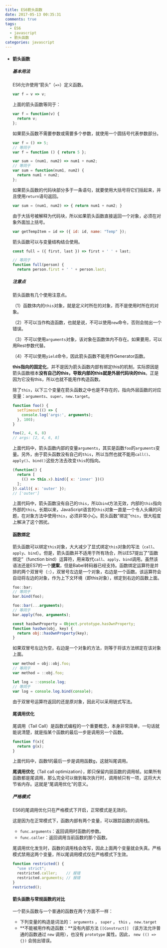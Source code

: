```yaml
---
title: ES6箭头函数
date: 2017-05-13 00:35:31
comments: true
tags:
  - ES6
  - javascript
  - 箭头函数
categories: javascript
---
```



- #### 箭头函数

  ##### 基本用法

  ES6允许使用“箭头”（`=>`）定义函数。

  ```javascript
  var f = v => v;
  ```

  上面的箭头函数等同于：

  ```javascript
  var f = function(v) {
    return v;
  };
  ```

  <!--more-->

  如果箭头函数不需要参数或需要多个参数，就使用一个圆括号代表参数部分。

  ```javascript
  var f = () => 5;
  // 等同于
  var f = function () { return 5 };

  var sum = (num1, num2) => num1 + num2;
  // 等同于
  var sum = function(num1, num2) {
    return num1 + num2;
  };
  ```

  如果箭头函数的代码块部分多于一条语句，就要使用大括号将它们括起来，并且使用`return`语句返回。

  ```javascript
  var sum = (num1, num2) => { return num1 + num2; }
  ```

  由于大括号被解释为代码块，所以如果箭头函数直接返回一个对象，必须在对象外面加上括号。

  ```javascript
  var getTempItem = id => ({ id: id, name: "Temp" });
  ```

  箭头函数可以与变量结构结合使用。

  ```javascript
  const full = ({ first, last }) => first + ' ' + last;

  // 等同于
  function full(person) {
    return person.first + ' ' + person.last;
  ```

  ##### 注意点

  箭头函数有几个使用注意点。

  （1）函数体内的`this`对象，就是定义时所在的对象，而不是使用时所在的对象。

  （2）不可以当作构造函数，也就是说，不可以使用`new`命令，否则会抛出一个错误。

  （3）不可以使用`arguments`对象，该对象在函数体内不存在。如果要用，可以用Rest参数代替。

  （4）不可以使用`yield`命令，因此箭头函数不能用作Generator函数。

  **this指向的固定化**，并不是因为箭头函数内部有绑定this的机制，实际原因是箭头函数根本**没有自己的this，导致内部的this就是外层代码块的this**。正是因为它没有this，所以也就不能用作构造函数。

  除了`this`，以下三个变量在箭头函数之中也是不存在的，指向外层函数的对应变量：`arguments`、`super`、`new.target`。

  ```javascript
  function foo() {
    setTimeout(() => {
      console.log('args:', arguments);
    }, 100);
  }

  foo(2, 4, 6, 8)
  // args: [2, 4, 6, 8]
  ```

  上面代码中，箭头函数内部的变量`arguments`，其实是函数`foo`的`arguments`变量。另外，由于箭头函数没有自己的`this`，所以当然也就不能用`call()`、`apply()`、`bind()`这些方法去改变`this`的指向。

  ```js
  (function() {
    return [
      (() => this.x).bind({ x: 'inner' })()
    ];
  }).call({ x: 'outer' });
  // ['outer']
  ```

  上面代码中，箭头函数没有自己的`this`，所以`bind`方法无效，内部的`this`指向外部的`this`。长期以来，JavaScript语言的`this`对象一直是一个令人头痛的问题，在对象方法中使用`this`，必须非常小心。箭头函数”绑定”`this`，很大程度上解决了这个困扰。

  #### 函数绑定

  箭头函数可以绑定`this`对象，大大减少了显式绑定`this`对象的写法（`call`、`apply`、`bind`）。但是，箭头函数并不适用于所有场合，所以ES7提出了“函数绑定”（function bind）运算符，用来取代`call`、`apply`、`bind`调用。虽然该语法还是ES7的一个**提案**，但是Babel转码器已经支持。函数绑定运算符是并排的两个双冒号（::），双冒号左边是一个对象，右边是一个函数。该运算符会自动将左边的对象，作为上下文环境（即this对象），绑定到右边的函数上面。

  ```js
  foo::bar;
  // 等同于
  bar.bind(foo);

  foo::bar(...arguments);
  // 等同于
  bar.apply(foo, arguments);

  const hasOwnProperty = Object.prototype.hasOwnProperty;
  function hasOwn(obj, key) {
    return obj::hasOwnProperty(key);
  }
  ```

  如果双冒号左边为空，右边是一个对象的方法，则等于将该方法绑定在该对象上面。

  ```javascript
  var method = obj::obj.foo;
  // 等同于
  var method = ::obj.foo;

  let log = ::console.log;
  // 等同于
  var log = console.log.bind(console);
  ```

  由于双冒号运算符返回的还是原对象，因此可以采用链式写法。

  #### 尾调用优化

  尾调用（Tail Call）是函数式编程的一个重要概念，本身非常简单，一句话就能说清楚，就是指某个函数的最后一步是调用另一个函数。

  ```javascript
  function f(x){
    return g(x);
  }
  ```

  上面代码中，函数f的最后一步是调用函数g，这就叫尾调用。

  **尾调用优化**（Tail call optimization），即只保留内层函数的调用帧。如果所有函数都是尾调用，那么完全可以做到每次执行时，调用帧只有一项，这将大大节省内存。这就是“尾调用优化”的意义。

  ##### 严格模式

  ES6的尾调用优化只在严格模式下开启，正常模式是无效的。

  这是因为在正常模式下，函数内部有两个变量，可以跟踪函数的调用栈。

  - `func.arguments`：返回调用时函数的参数。
  - `func.caller`：返回调用当前函数的那个函数。

  尾调用优化发生时，函数的调用栈会改写，因此上面两个变量就会失真。严格模式禁用这两个变量，所以尾调用模式仅在严格模式下生效。

  ```javascript
  function restricted() {
    "use strict";
    restricted.caller;    // 报错
    restricted.arguments; // 报错
  }
  restricted();
  ```

  #### 箭头函数与常规函数的对比

  一个箭头函数与一个普通的函数在两个方面不一样：

  - 下列变量的构造是词法的： `arguments` ， `super` ， `this` ， `new.target`
  - **不能被用作构造函数：**没有内部方法 `[[Construct]]` （该方法允许普通的函数通过 `new` 调用），也没有 `prototype` 属性。因此， `new (() => {})` 会抛出错误。
